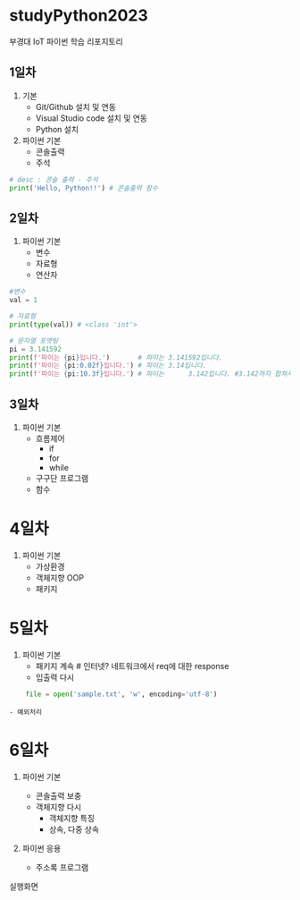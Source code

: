# studyPython2023
부경대 IoT 파이썬 학습 리포지토리

## 1일차 
1. 기본
    - Git/Github 설치 및 연동
    - Visual Studio code 설치 및 연동
    - Python 설치
2. 파이썬 기본
    - 콘솔출력
    - 주석

```python
# desc : 콘솔 출력 - 주석
print('Hello, Python!!') # 콘솔출력 함수
```

## 2일차
1. 파이썬 기본
    - 변수
    - 자료형
    - 연산자

``` python
#변수
val = 1

# 자료형
print(type(val)) # <class 'int'>

# 문자열 포맷팅
pi = 3.141592
print(f'파이는 {pi}입니다.')       # 파이는 3.141592입니다.
print(f'파이는 {pi:0.02f}입니다.') # 파이는 3.14입니다.
print(f'파이는 {pi:10.3f}입니다.') # 파이는      3.142입니다. #3.142까지 합쳐서 10칸을 의미
```

## 3일차
1. 파이썬 기본
    - 흐름제어
        - if
        - for
        - while
    - 구구단 프로그램
    - 함수
    
# 4일차
1. 파이썬 기본
    - 가상환경
    - 객체지향 OOP
    - 패키지

# 5일차
1. 파이썬 기본
    - 패키지 계속 # 인터넷? 네트워크에서 req에 대한 response
    - 입출력 다시
``` python
    file = open('sample.txt', 'w', encoding='utf-8')
```
    - 예외처리

# 6일차
1. 파이썬 기본
    - 콘솔출력 보충
    - 객체지향 다시
        - 객체지향 특징
        - 상속, 다중 상속

2. 파이썬 응용
    - 주소록 프로그램

실행화면




  
